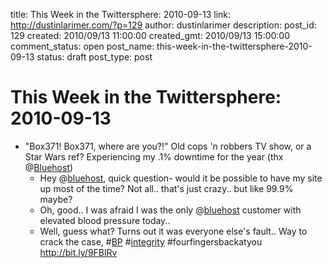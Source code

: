 title: This Week in the Twittersphere: 2010-09-13
link: http://dustinlarimer.com/?p=129
author: dustinlarimer
description: 
post_id: 129
created: 2010/09/13 11:00:00
created_gmt: 2010/09/13 15:00:00
comment_status: open
post_name: this-week-in-the-twittersphere-2010-09-13
status: draft
post_type: post

# This Week in the Twittersphere: 2010-09-13

* "Box371! Box371, where are you?!" Old cops 'n robbers TV show, or a Star Wars ref? Experiencing my .1% downtime for the year (thx @[Bluehost](http://twitter.com/Bluehost))
  * Hey @[bluehost](http://twitter.com/bluehost), quick question- would it be possible to have my site up most of the time? Not all.. that's just crazy.. but like 99.9% maybe?
  * Oh, good.. I was afraid I was the only @[bluehost](http://twitter.com/bluehost) customer with elevated blood pressure today..
  * Well, guess what? Turns out it was everyone else's fault.. Way to crack the case, #[BP](http://search.twitter.com/search?q=%23BP) #[integrity](http://search.twitter.com/search?q=%23integrity) #fourfingersbackatyou <http://bit.ly/9FBlRv>
